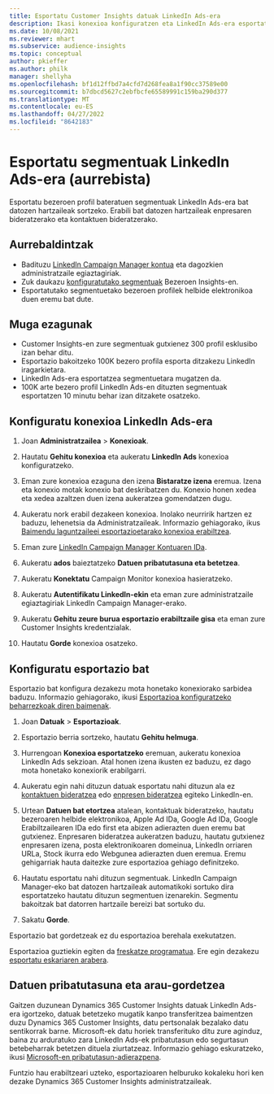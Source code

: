 ```yaml
---
title: Esportatu Customer Insights datuak LinkedIn Ads-era
description: Ikasi konexioa konfiguratzen eta LinkedIn Ads-era esportatzen.
ms.date: 10/08/2021
ms.reviewer: mhart
ms.subservice: audience-insights
ms.topic: conceptual
author: pkieffer
ms.author: philk
manager: shellyha
ms.openlocfilehash: bf1d12ffbd7a4cfd7d268fea8a1f90cc37589e00
ms.sourcegitcommit: b7dbcd5627c2ebfbcfe65589991c159ba290d377
ms.translationtype: MT
ms.contentlocale: eu-ES
ms.lasthandoff: 04/27/2022
ms.locfileid: "8642183"
---
```

# <a name="export-segments-to-linkedin-ads-preview"></a>Esportatu segmentuak LinkedIn Ads-era (aurrebista)

Esportatu bezeroen profil bateratuen segmentuak LinkedIn Ads-era bat datozen hartzaileak sortzeko. Erabili bat datozen hartzaileak enpresaren bideratzerako eta kontaktuen bideratzerako.

## <a name="prerequisites"></a>Aurrebaldintzak

-   Badituzu [LinkedIn Campaign Manager kontua](https://business.linkedin.com/marketing-solutions/ads) eta dagozkien administratzaile egiaztagiriak.
-   Zuk daukazu [konfiguratutako segmentuak](segments.md) Bezeroen Insights-en.
-   Esportatutako segmentuetako bezeroen profilek helbide elektronikoa duen eremu bat dute.

## <a name="known-limitations"></a>Muga ezagunak

- Customer Insights-en zure segmentuak gutxienez 300 profil esklusibo izan behar ditu. 
- Esportazio bakoitzeko 100K bezero profila esporta ditzakezu LinkedIn iragarkietara.
- LinkedIn Ads-era esportatzea segmentuetara mugatzen da.
- 100K arte bezero profil LinkedIn Ads-en dituzten segmentuak esportatzen 10 minutu behar izan ditzakete osatzeko. 

## <a name="set-up-the-connection-to-linkedin-ads"></a>Konfiguratu konexioa LinkedIn Ads-era

1. Joan **Administratzailea** > **Konexioak**.

1. Hautatu **Gehitu konexioa** eta aukeratu **LinkedIn Ads** konexioa konfiguratzeko.

1. Eman zure konexioa ezaguna den izena **Bistaratze izena** eremua. Izena eta konexio motak konexio bat deskribatzen du. Konexio honen xedea eta xedea azaltzen duen izena aukeratzea gomendatzen dugu.

1. Aukeratu nork erabil dezakeen konexioa. Inolako neurririk hartzen ez baduzu, lehenetsia da Administratzaileak. Informazio gehiagorako, ikus [Baimendu laguntzaileei esportazioetarako konexioa erabiltzea](connections.md#allow-contributors-to-use-a-connection-for-exports).

1. Eman zure [LinkedIn Campaign Manager Kontuaren IDa](https://www.linkedin.com/help/lms/answer/a424270).

1. Aukeratu **ados** baieztatzeko **Datuen pribatutasuna eta betetzea**.

1. Aukeratu **Konektatu** Campaign Monitor konexioa hasieratzeko.

1. Aukeratu **Autentifikatu LinkedIn-ekin** eta eman zure administratzaile egiaztagiriak LinkedIn Campaign Manager-erako.

1. Aukeratu **Gehitu zeure burua esportazio erabiltzaile gisa** eta eman zure Customer Insights kredentzialak.

1. Hautatu **Gorde** konexioa osatzeko.

## <a name="configure-an-export"></a>Konfiguratu esportazio bat

Esportazio bat konfigura dezakezu mota honetako konexiorako sarbidea baduzu. Informazio gehiagorako, ikusi [Esportazioa konfiguratzeko beharrezkoak diren baimenak](export-destinations.md#set-up-a-new-export).

1. Joan **Datuak** > **Esportazioak**.

1. Esportazio berria sortzeko, hautatu **Gehitu helmuga**.

1. Hurrengoan **Konexioa esportatzeko** eremuan, aukeratu konexioa LinkedIn Ads sekzioan. Atal honen izena ikusten ez baduzu, ez dago mota honetako konexiorik erabilgarri.

1. Aukeratu egin nahi dituzun datuak esportatu nahi dituzun ala ez [kontaktuen bideratzea](https://business.linkedin.com/marketing-solutions/ad-targeting/contact-targeting) edo [enpresen bideratzea](https://business.linkedin.com/marketing-solutions/ad-targeting/account-targeting) egiteko LinkedIn-en. 

1. Urtean **Datuen bat etortzea** atalean, kontaktuak bideratzeko, hautatu bezeroaren helbide elektronikoa, Apple Ad IDa, Google Ad IDa, Google Erabiltzailearen IDa edo first eta abizen adierazten duen eremu bat gutxienez. Enpresaren bideratzea aukeratzen baduzu, hautatu gutxienez enpresaren izena, posta elektronikoaren domeinua, LinkedIn orriaren URLa, Stock ikurra edo Webgunea adierazten duen eremua. Eremu gehigarriak hauta daitezke zure esportazioa gehiago definitzeko. 

1. Hautatu esportatu nahi dituzun segmentuak. LinkedIn Campaign Manager-eko bat datozen hartzaileak automatikoki sortuko dira esportatzeko hautatu dituzun segmentuen izenarekin. Segmentu bakoitzak bat datorren hartzaile bereizi bat sortuko du. 

1. Sakatu **Gorde**.

Esportazio bat gordetzeak ez du esportazioa berehala exekutatzen.

Esportazioa guztiekin egiten da [freskatze programatua](system.md#schedule-tab). Ere egin dezakezu [esportatu eskariaren arabera](export-destinations.md#run-exports-on-demand). 


## <a name="data-privacy-and-compliance"></a>Datuen pribatutasuna eta arau-gordetzea

Gaitzen duzunean Dynamics 365 Customer Insights datuak LinkedIn Ads-era igortzeko, datuak betetzeko mugatik kanpo transferitzea baimentzen duzu Dynamics 365 Customer Insights, datu pertsonalak bezalako datu sentikorrak barne. Microsoft-ek datu horiek transferituko ditu zure aginduz, baina zu arduratuko zara LinkedIn Ads-ek pribatutasun edo segurtasun betebeharrak betetzen dituela ziurtatzeaz. Informazio gehiago eskuratzeko, ikusi [Microsoft-en pribatutasun-adierazpena](https://go.microsoft.com/fwlink/?linkid=396732).

Funtzio hau erabiltzeari uzteko, esportazioaren helburuko kokaleku hori ken dezake Dynamics 365 Customer Insights administratzaileak.
